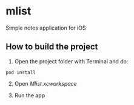 mlist
=====

Simple notes application for iOS

How to build the project
------------------------

1. Open the project folder with Terminal and do:
```
pod install
```

2. Open _Mlist.xcworkspace_

3. Run the app
